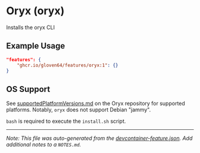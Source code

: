 
# Oryx (oryx)

Installs the oryx CLI

## Example Usage

```json
"features": {
    "ghcr.io/gloven64/features/oryx:1": {}
}
```





## OS Support

See [supportedPlatformVersions.md](https://github.com/microsoft/Oryx/blob/main/doc/supportedPlatformVersions.md) on the Oryx repository for supported platforms.  Notably, `oryx` does not support Debian "jammy".

`bash` is required to execute the `install.sh` script.


---

_Note: This file was auto-generated from the [devcontainer-feature.json](https://github.com/gloven64/features/blob/main/src/oryx/devcontainer-feature.json).  Add additional notes to a `NOTES.md`._
